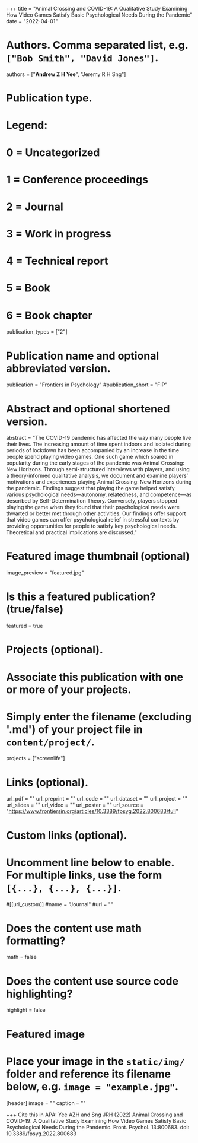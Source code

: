 +++
title = "Animal Crossing and COVID-19: A Qualitative Study Examining How Video Games Satisfy Basic Psychological Needs During the Pandemic"
date = "2022-04-01"

# Authors. Comma separated list, e.g. `["Bob Smith", "David Jones"]`.

authors = ["**Andrew Z H Yee**", "Jeremy R H Sng"]

# Publication type.
# Legend:
# 0 = Uncategorized
# 1 = Conference proceedings
# 2 = Journal
# 3 = Work in progress
# 4 = Technical report
# 5 = Book
# 6 = Book chapter
publication_types = ["2"]

# Publication name and optional abbreviated version.
publication = "Frontiers in Psychology"
#publication_short = "FIP"

# Abstract and optional shortened version.

abstract = "The COVID-19 pandemic has affected the way many people live their lives. The increasing amount of time spent indoors and isolated during periods of lockdown has been accompanied by an increase in the time people spend playing video games. One such game which soared in popularity during the early stages of the pandemic was Animal Crossing: New Horizons. Through semi-structured interviews with players, and using a theory-informed qualitative analysis, we document and examine players’ motivations and experiences playing Animal Crossing: New Horizons during the pandemic. Findings suggest that playing the game helped satisfy various psychological needs—autonomy, relatedness, and competence—as described by Self-Determination Theory. Conversely, players stopped playing the game when they found that their psychological needs were thwarted or better met through other activities. Our findings offer support that video games can offer psychological relief in stressful contexts by providing opportunities for people to satisfy key psychological needs. Theoretical and practical implications are discussed."

# Featured image thumbnail (optional)
image_preview = "featured.jpg"

# Is this a featured publication? (true/false)
featured = true

# Projects (optional).
#   Associate this publication with one or more of your projects.
#   Simply enter the filename (excluding '.md') of your project file in `content/project/`.
projects = ["screenlife"]

# Links (optional).
url_pdf = ""
url_preprint = ""
url_code = ""
url_dataset = ""
url_project = ""
url_slides = ""
url_video = ""
url_poster = ""
url_source = "https://www.frontiersin.org/articles/10.3389/fpsyg.2022.800683/full"

# Custom links (optional).
#   Uncomment line below to enable. For multiple links, use the form `[{...}, {...}, {...}]`.
#[[url_custom]]
#name = "Journal"
#url = ""

# Does the content use math formatting?
math = false

# Does the content use source code highlighting?
highlight = false
  
# Featured image
# Place your image in the `static/img/` folder and reference its filename below, e.g. `image = "example.jpg"`.
[header]
image = ""
caption = ""

+++
Cite this in APA: Yee AZH and Sng JRH (2022) Animal Crossing and COVID-19: A Qualitative Study Examining How Video Games Satisfy Basic Psychological Needs During the Pandemic. Front. Psychol. 13:800683. doi: 10.3389/fpsyg.2022.800683
